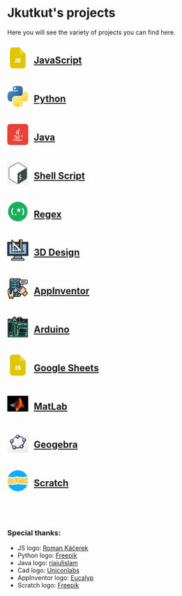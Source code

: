 # Jkutkut's projects
Here you will see the variety of projects you can find here.

<style>
.element {
    display:flex;
    flex-direction: row;
    align-items:center;

    margin-bottom: 1rem;
}

.element img {
    width: 3rem;
    margin-right: 0.8rem;
}
</style>

<div class="element">
    <img src="./../res/imgs/js.png">

## [JavaScript](https://github.com/Jkutkut/JavaScript)
</div>

<div class="element">
    <img src="./../res/imgs/python.png">

## [Python](https://github.com/Jkutkut/Python)
</div>

<div class="element">
    <img src="./../res/imgs/java.png">

## [Java](https://github.com/Jkutkut/Java)
</div>

<div class="element">
    <img src="./../res/imgs/shell-script.jpeg">

## [Shell Script](https://github.com/Jkutkut/Shell-Script)
</div>

<div class="element">
    <img src="./../res/imgs/regex.png">

## [Regex](https://github.com/Jkutkut/Regex)
</div>

<div class="element">
    <img src="./../res/imgs/cad.png">

## [3D Design](https://github.com/Jkutkut/3D_Design)
</div>

<div class="element">
    <img src="./../res/imgs/app-development.png">

## [AppInventor](https://github.com/Jkutkut/AppInventor)
</div>

<div class="element">
    <img src="./../res/imgs/arduino.png">

## [Arduino](https://github.com/Jkutkut/Arduino)
</div>

<div class="element">
    <img src="./../res/imgs/js.png">

## [Google Sheets](https://github.com/Jkutkut/Google-Sheets)
</div>

<div class="element">
    <img src="./../res/imgs/matlab.png">

## [MatLab]()
</div>

<div class="element">
    <img src="./../res/imgs/geogebra.png">

## [Geogebra](https://github.com/Jkutkut/Geogebra)
</div>

<div class="element">
    <img src="./../res/imgs/scratch.png">

## [Scratch](https://github.com/Jkutkut/Scratch)
</div>

<!-- ## [Automagic](https://github.com/Jkutkut/Automagic) -->

<br>
<br>

### Special thanks:
- JS logo: <a href="https://www.flaticon.com/authors/roman-kacerek" title="Roman Káčerek">Roman Káčerek</a>
- Python logo: <a href="https://www.freepik.com" title="Freepik">Freepik</a>
- Java logo: <a href="https://www.flaticon.com/authors/riajulislam" title="riajulislam">riajulislam</a>
- Cad logo: <a href="https://www.flaticon.com/authors/uniconlabs" title="Uniconlabs">Uniconlabs</a>
- AppInventor logo: <a href="https://www.flaticon.com/authors/eucalyp" title="Eucalyp">Eucalyp</a>
- Scratch logo: <a href="https://www.freepik.com" title="Freepik">Freepik</a>